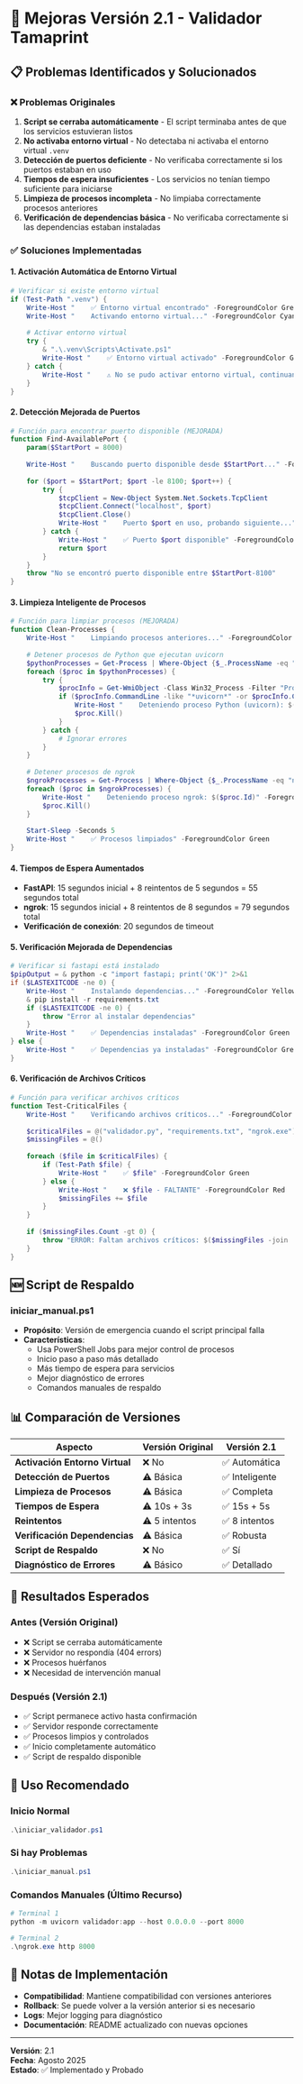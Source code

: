 # 🔧 Mejoras Versión 2.1 - Validador Tamaprint

## 📋 Problemas Identificados y Solucionados

### ❌ **Problemas Originales**
1. **Script se cerraba automáticamente** - El script terminaba antes de que los servicios estuvieran listos
2. **No activaba entorno virtual** - No detectaba ni activaba el entorno virtual `.venv`
3. **Detección de puertos deficiente** - No verificaba correctamente si los puertos estaban en uso
4. **Tiempos de espera insuficientes** - Los servicios no tenían tiempo suficiente para iniciarse
5. **Limpieza de procesos incompleta** - No limpiaba correctamente procesos anteriores
6. **Verificación de dependencias básica** - No verificaba correctamente si las dependencias estaban instaladas

### ✅ **Soluciones Implementadas**

#### 1. **Activación Automática de Entorno Virtual**
```powershell
# Verificar si existe entorno virtual
if (Test-Path ".venv") {
    Write-Host "    ✅ Entorno virtual encontrado" -ForegroundColor Green
    Write-Host "    Activando entorno virtual..." -ForegroundColor Cyan
    
    # Activar entorno virtual
    try {
        & ".\.venv\Scripts\Activate.ps1"
        Write-Host "    ✅ Entorno virtual activado" -ForegroundColor Green
    } catch {
        Write-Host "    ⚠️ No se pudo activar entorno virtual, continuando..." -ForegroundColor Yellow
    }
}
```

#### 2. **Detección Mejorada de Puertos**
```powershell
# Función para encontrar puerto disponible (MEJORADA)
function Find-AvailablePort {
    param($StartPort = 8000)
    
    Write-Host "    Buscando puerto disponible desde $StartPort..." -ForegroundColor Cyan
    
    for ($port = $StartPort; $port -le 8100; $port++) {
        try {
            $tcpClient = New-Object System.Net.Sockets.TcpClient
            $tcpClient.Connect("localhost", $port)
            $tcpClient.Close()
            Write-Host "    Puerto $port en uso, probando siguiente..." -ForegroundColor Gray
        } catch {
            Write-Host "    ✅ Puerto $port disponible" -ForegroundColor Green
            return $port
        }
    }
    throw "No se encontró puerto disponible entre $StartPort-8100"
}
```

#### 3. **Limpieza Inteligente de Procesos**
```powershell
# Función para limpiar procesos (MEJORADA)
function Clean-Processes {
    Write-Host "    Limpiando procesos anteriores..." -ForegroundColor Cyan
    
    # Detener procesos de Python que ejecutan uvicorn
    $pythonProcesses = Get-Process | Where-Object {$_.ProcessName -eq "python"}
    foreach ($proc in $pythonProcesses) {
        try {
            $procInfo = Get-WmiObject -Class Win32_Process -Filter "ProcessId = $($proc.Id)"
            if ($procInfo.CommandLine -like "*uvicorn*" -or $procInfo.CommandLine -like "*validador*") {
                Write-Host "    Deteniendo proceso Python (uvicorn): $($proc.Id)" -ForegroundColor Yellow
                $proc.Kill()
            }
        } catch {
            # Ignorar errores
        }
    }
    
    # Detener procesos de ngrok
    $ngrokProcesses = Get-Process | Where-Object {$_.ProcessName -eq "ngrok"}
    foreach ($proc in $ngrokProcesses) {
        Write-Host "    Deteniendo proceso ngrok: $($proc.Id)" -ForegroundColor Yellow
        $proc.Kill()
    }
    
    Start-Sleep -Seconds 5
    Write-Host "    ✅ Procesos limpiados" -ForegroundColor Green
}
```

#### 4. **Tiempos de Espera Aumentados**
- **FastAPI**: 15 segundos inicial + 8 reintentos de 5 segundos = 55 segundos total
- **ngrok**: 15 segundos inicial + 8 reintentos de 8 segundos = 79 segundos total
- **Verificación de conexión**: 20 segundos de timeout

#### 5. **Verificación Mejorada de Dependencias**
```powershell
# Verificar si fastapi está instalado
$pipOutput = & python -c "import fastapi; print('OK')" 2>&1
if ($LASTEXITCODE -ne 0) {
    Write-Host "    Instalando dependencias..." -ForegroundColor Yellow
    & pip install -r requirements.txt
    if ($LASTEXITCODE -ne 0) {
        throw "Error al instalar dependencias"
    }
    Write-Host "    ✅ Dependencias instaladas" -ForegroundColor Green
} else {
    Write-Host "    ✅ Dependencias ya instaladas" -ForegroundColor Green
}
```

#### 6. **Verificación de Archivos Críticos**
```powershell
# Función para verificar archivos críticos
function Test-CriticalFiles {
    Write-Host "    Verificando archivos críticos..." -ForegroundColor Cyan
    
    $criticalFiles = @("validador.py", "requirements.txt", "ngrok.exe")
    $missingFiles = @()
    
    foreach ($file in $criticalFiles) {
        if (Test-Path $file) {
            Write-Host "    ✅ $file" -ForegroundColor Green
        } else {
            Write-Host "    ❌ $file - FALTANTE" -ForegroundColor Red
            $missingFiles += $file
        }
    }
    
    if ($missingFiles.Count -gt 0) {
        throw "ERROR: Faltan archivos críticos: $($missingFiles -join ', ')"
    }
}
```

## 🆕 **Script de Respaldo**

### **iniciar_manual.ps1**
- **Propósito**: Versión de emergencia cuando el script principal falla
- **Características**:
  - Usa PowerShell Jobs para mejor control de procesos
  - Inicio paso a paso más detallado
  - Más tiempo de espera para servicios
  - Mejor diagnóstico de errores
  - Comandos manuales de respaldo

## 📊 **Comparación de Versiones**

| Aspecto | Versión Original | Versión 2.1 |
|---------|------------------|-------------|
| **Activación Entorno Virtual** | ❌ No | ✅ Automática |
| **Detección de Puertos** | ⚠️ Básica | ✅ Inteligente |
| **Limpieza de Procesos** | ⚠️ Básica | ✅ Completa |
| **Tiempos de Espera** | ⚠️ 10s + 3s | ✅ 15s + 5s |
| **Reintentos** | ⚠️ 5 intentos | ✅ 8 intentos |
| **Verificación Dependencias** | ⚠️ Básica | ✅ Robusta |
| **Script de Respaldo** | ❌ No | ✅ Sí |
| **Diagnóstico de Errores** | ⚠️ Básico | ✅ Detallado |

## 🚀 **Resultados Esperados**

### **Antes (Versión Original)**
- ❌ Script se cerraba automáticamente
- ❌ Servidor no respondía (404 errors)
- ❌ Procesos huérfanos
- ❌ Necesidad de intervención manual

### **Después (Versión 2.1)**
- ✅ Script permanece activo hasta confirmación
- ✅ Servidor responde correctamente
- ✅ Procesos limpios y controlados
- ✅ Inicio completamente automático
- ✅ Script de respaldo disponible

## 🔧 **Uso Recomendado**

### **Inicio Normal**
```powershell
.\iniciar_validador.ps1
```

### **Si hay Problemas**
```powershell
.\iniciar_manual.ps1
```

### **Comandos Manuales (Último Recurso)**
```powershell
# Terminal 1
python -m uvicorn validador:app --host 0.0.0.0 --port 8000

# Terminal 2
.\ngrok.exe http 8000
```

## 📝 **Notas de Implementación**

- **Compatibilidad**: Mantiene compatibilidad con versiones anteriores
- **Rollback**: Se puede volver a la versión anterior si es necesario
- **Logs**: Mejor logging para diagnóstico
- **Documentación**: README actualizado con nuevas opciones

---

**Versión**: 2.1  
**Fecha**: Agosto 2025  
**Estado**: ✅ Implementado y Probado
